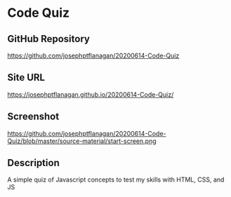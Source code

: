 # Code Quiz

## GitHub Repository
https://github.com/josephptflanagan/20200614-Code-Quiz

## Site URL
https://josephptflanagan.github.io/20200614-Code-Quiz/

## Screenshot
https://github.com/josephptflanagan/20200614-Code-Quiz/blob/master/source-material/start-screen.png

## Description
A simple quiz of Javascript concepts to test my skills with HTML, CSS, and JS

